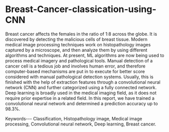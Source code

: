 # Breast-Cancer-classication-using-CNN

Breast cancer affects the females in the ratio of 1:8 across the globe. It is discovered by detecting the malicious cells of breast tissue. Modern medical image processing techniques work on histopathology images captured by a microscope, and then analyze them by using different algorithms and techniques. At present, ML algorithms are now being used to process medical imagery and pathological tools. Manual detection of a cancer cell is a tedious job and involves human error, and therefore computer-based mechanisms are put in to execute for better score considered with manual pathological detection systems. Usually, this is finished with the help of extraction features through a convolutional neural network (CNN) and further categorized using a fully connected network. Deep learning is broadly used in the medical imaging field, as it does not require prior expertise in a related field. In this report, we have trained a convolutional neural network and determined a prediction accuracy up to 98.3%.

Keywords--- Classification, Histopathology image, Medical image processing, Convolutional neural network, Deep learning, Breast cancer.
